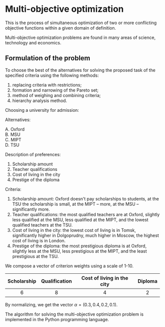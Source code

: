 # Multi-objective optimization  

This is the process of simultaneous optimization of two or more conflicting objective functions within a given domain of definition.  

Multi-objective optimization problems are found in many areas of science, technology and economics.  

## Formulation of the problem  

To choose the best of the alternatives for solving the proposed task of the specified criteria using the following methods:  

1. replacing criteria with restrictions;
2. formation and narrowing of the Pareto set;  
3. method of weighing and combining criteria;  
4. hierarchy analysis method.

Choosing a university for admission:  

Alternatives:  

A. Oxford  
B. MSU  
C. MIPT  
D. TSU  

  
Description of preferences:  

1. Scholarship amount  
2. Teacher qualifications  
3. Cost of living in the city
4. Prestige of the diploma


Criteria:

1. Scholarship amount: Oxford doesn't pay scholarships to students, at the TSU the scholarship is small, at the MIPT – more, at the MSU – significantly more.  
2. Teacher qualifications: the most qualified teachers are at Oxford, slightly less qualified at the MSU, less qualified at the MIPT, and the lowest qualified teachers at the TSU.  
3. Cost of living in the city: the lowest cost of living is in Tomsk, significantly higher in Dolgoprudny, much higher in Moscow, the highest cost of living is in London.  
4. Prestige of the diploma: the most prestigious diploma is at Oxford, slightly less at the MSU, less prestigious at the MIPT, and the least prestigious at the TSU.  


We compose a vector of criterion weights using a scale of 1-10.  

| Scholarship | Qualification | Cost of living in the city | Diploma |
| :---:       |     :---:     |            :---:           |  :---:  |
| 6   | 8     | 4    | 2 |

By normalizing, we get the vector $\alpha=(0.3, 0.4, 0.2, 0.1)$.

The algorithm for solving the multi-objective optimization problem is implemented in the Python programming language.  
